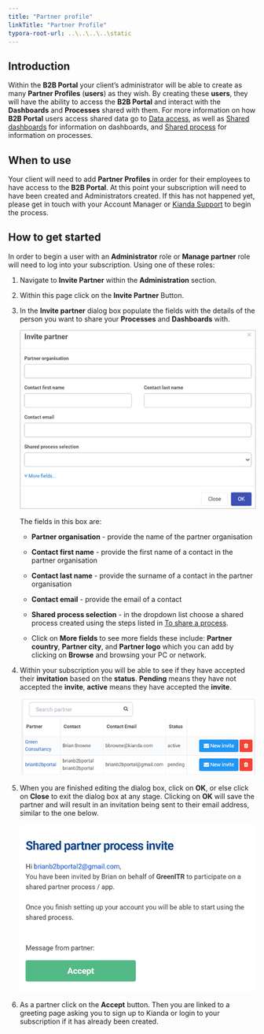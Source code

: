 ```yaml
---
title: "Partner profile"
linkTitle: "Partner Profile"
typora-root-url: ..\..\..\..\static
---
```


## Introduction

Within the **B2B Portal** your client’s administrator will be able to create as many **Partner Profiles** (**users**) as they wish. By creating these **users**, they will have the ability to access the **B2B Portal** and interact with the **Dashboards** and **Processes** shared with them. For more information on how  **B2B Portal** users access shared data go to [Data access](/docs/platform/b2b-portals/data-access/), as well as [Shared dashboards](/docs/platform/b2b-portals/shared-dashboard/) for information on dashboards, and [Shared process](/docs/platform/b2b-portals/shared-process/) for information on processes. 

## When to use

Your client will need to add **Partner Profiles** in order for their employees to have access to the **B2B Portal**. At this point your subscription will need to have been created and Administrators created. If this has not happened yet, please get in touch with your Account Manager or [Kianda Support](mailto:support@kianda.com) to begin the process.

## How to get started

In order to begin a user with an **Administrator** role or **Manage partner** role will need to log into your subscription. Using one of these roles:

1. Navigate to **Invite Partner** within the **Administration** section. 

2. Within this page click on the **Invite Partner** Button. 

3. In the **Invite partner** dialog box populate the fields with the details of the person you want to share your **Processes** and **Dashboards** with.

   ![Invite partner dialog box](/images/invite-partner-dialog.jpg)

   The fields in this box are:

   - **Partner organisation** - provide the name of the partner organisation

   - **Contact first name** - provide the first name of a contact in the partner organisation

   - **Contact last name** - provide the surname of a contact in the partner organisation

   - **Contact email** - provide the email of a contact

   - **Shared process selection** - in the dropdown list choose a shared process created using the steps listed in [To share a process](#to-share-a-process).

   - Click on **More fields** to see more fields these include: **Partner country**, **Partner city**, and **Partner logo** which you can add by clicking on **Browse** and browsing your PC or network.

4. Within your subscription you will be able to see if they have accepted their **invitation** based on the **status**. **Pending** means they have not accepted the **invite**, **active** means they have accepted the **invite**.

   ![Invite partner status](/images/pending-invites.png)

5. When you are finished editing the dialog box, click on **OK**, or else click on **Close** to exit the dialog box at any stage. Clicking on **OK** will save the partner and will result in an invitation being sent to their email address, similar to the one below.

   ![Invite partner email example](/images/invite-email-example.png)

6. As a partner click on the **Accept** button. Then you are linked to a greeting page asking you to sign up to Kianda or login to your subscription if it has already been created.

   
